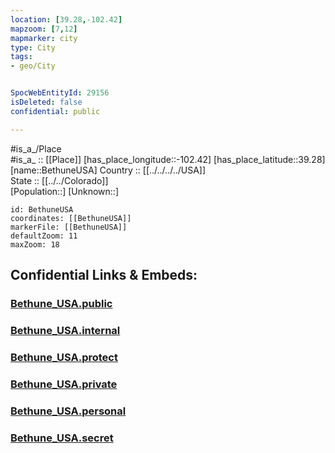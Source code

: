 ```yaml
---
location: [39.28,-102.42] 
mapzoom: [7,12] 
mapmarker: city 
type: City
tags:
- geo/City


SpocWebEntityId: 29156
isDeleted: false
confidential: public

---
```

#is_a_/Place  
#is_a_ :: [[Place]] 
[has_place_longitude::-102.42] 
[has_place_latitude::39.28] 
[name::BethuneUSA] 
Country :: [[../../../../USA]]  
State :: [[../../Colorado]]  
[Population::] 
[Unknown::] 


```leaflet
id: BethuneUSA
coordinates: [[BethuneUSA]] 
markerFile: [[BethuneUSA]] 
defaultZoom: 11 
maxZoom: 18
```


## Confidential Links & Embeds: 

### [Bethune_USA.public](/_public/\Earth\Continent\America~North\USA\USA~Mountain\Colorado\counties~Colorado\Kit_Carson,CountyBethune_USA.public.md) 

### [Bethune_USA.internal](/_internal/\Earth\Continent\America~North\USA\USA~Mountain\Colorado\counties~Colorado\Kit_Carson,CountyBethune_USA.internal.md) 

### [Bethune_USA.protect](/_protect/\Earth\Continent\America~North\USA\USA~Mountain\Colorado\counties~Colorado\Kit_Carson,CountyBethune_USA.protect.md) 

### [Bethune_USA.private](/_private/\Earth\Continent\America~North\USA\USA~Mountain\Colorado\counties~Colorado\Kit_Carson,CountyBethune_USA.private.md) 

### [Bethune_USA.personal](/_personal/\Earth\Continent\America~North\USA\USA~Mountain\Colorado\counties~Colorado\Kit_Carson,CountyBethune_USA.personal.md) 

### [Bethune_USA.secret](/_secret/\Earth\Continent\America~North\USA\USA~Mountain\Colorado\counties~Colorado\Kit_Carson,CountyBethune_USA.secret.md)

